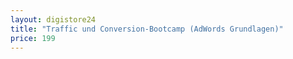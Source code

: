 ```yaml
---
layout: digistore24
title: "Traffic und Conversion-Bootcamp (AdWords Grundlagen)"
price: 199
---
```

